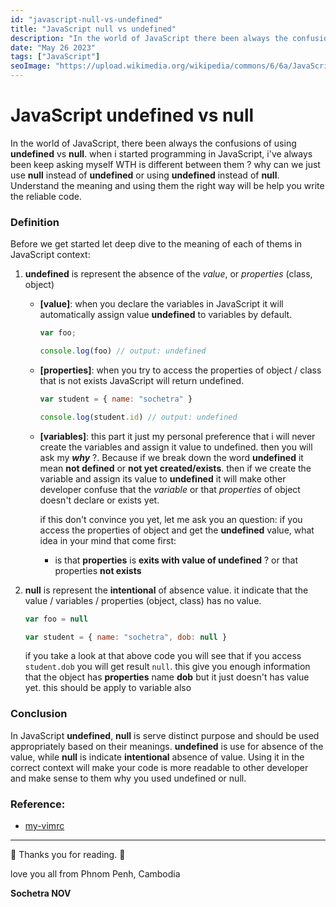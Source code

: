 ```yaml
---
id: "javascript-null-vs-undefined"
title: "JavaScript null vs undefined"
description: "In the world of JavaScript there been always the confusions when to use null vs undefined"
date: "May 26 2023"
tags: ["JavaScript"]
seoImage: "https://upload.wikimedia.org/wikipedia/commons/6/6a/JavaScript-logo.png?20120221235433"
---
```


# JavaScript undefined vs null

In the world of JavaScript, there been always the confusions of using **undefined** vs **null**. when i started programming in JavaScript, i've always been keep asking myself WTH is different between them ? why can we just use **null** instead of **undefined** or using **undefined** instead of **null**. Understand the meaning and using them the right way will be help you write the reliable code.

### Definition

Before we get started let deep dive to the meaning of each of thems in JavaScript context:

1. **undefined** is represent the absence of the _value_, or _properties_ (class, object)
    - **[value]**: when you declare the variables in JavaScript it will automatically assign value **undefined** to variables by default.
      ```js
      var foo;
      
      console.log(foo) // output: undefined
      
      ```
    - **[properties]**: when you try to access the properties of object / class that is not exists JavaScript will return undefined.
      ```js
      var student = { name: "sochetra" }

      console.log(student.id) // output: undefined

      ```
    - **[variables]**: this part it just my personal preference that i will never create the variables and assign it value to undefined. then you will ask my **_why_** ?. Because if we break down the word **undefined** it mean **not defined** or **not yet created/exists**. then if we create the variable and assign its value to **undefined** it will make other developer confuse that the _variable_ or that _properties_ of object doesn't declare or exists yet. 
      
      if this don't convince you yet, let me ask you an question: if you access the properties of object and get the **undefined** value, what idea in your mind that come first:
        - is that **properties** is **exits with value of undefined** ?  or that properties **not exists**
     
2. **null** is represent the **intentional** of  absence value. it indicate that the value / variables / properties (object, class) has no value.
    ```js
    var foo = null
    
    var student = { name: "sochetra", dob: null }
    ```
    if you take a look at that above code you will see that if you access `student.dob` you will get result `null`. this give you enough information that the object has **properties** name **dob** but it just doesn't has value yet. this should be apply to variable also
    
    
### Conclusion
In JavaScript **undefined**, **null** is serve distinct purpose and should be used appropriately based on their meanings. **undefined** is use for absence of the value, while **null** is indicate **intentional** absence of value. Using it in the correct context will make your code is more readable to other developer and make sense to them why you used undefined or null.

 ### Reference:
 
 - [my-vimrc](https://github.com/Novsochetra/nvim)
 ***
🎉 Thanks you for reading. 🎉 
 
 love you all from Phnom Penh, Cambodia

 **Sochetra NOV**

